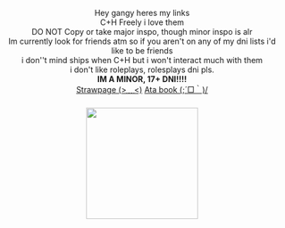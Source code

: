 <p align="center">Hey gangy heres my links<br>C+H Freely i love them<br>DO NOT Copy or take major inspo, though minor inspo is alr<br>Im currently look for friends atm so if you aren't on any of my dni lists i'd like to be friends<br> i don''t mind ships when C+H but i won't interact much with them <br>
  i don't like roleplays, rolesplays dni pls. <br>
  <strong>IM A MINOR, 17+ DNI!!!!</strong> <br>
<a href="https://aboutmorgio.straw.page/">Strawpage (>﹏<)</a>
    <a href="https://morgio.atabook.org/">Ata book (;´□｀)/</a>
</p>

###

<div align="center">
  <img height="200" src="https://i.pinimg.com/736x/2e/14/43/2e14430b02b1f4c520eae67d3f83c370.jpg"  />
</div>

###
